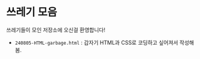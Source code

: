 # 쓰레기 모음
   
쓰레기들이 모인 저장소에 오신걸 환영합니다!
   
- `240805-HTML-garbage.html` : 갑자기 HTML과 CSS로 코딩하고 싶어져서 작성해봄.

